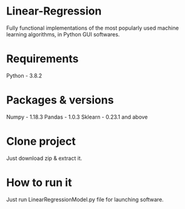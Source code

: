# Linear-Regression
Fully functional implementations of the most popularly used machine learning algorithms, in Python GUI softwares.

# Requirements 
Python - 3.8.2
# Packages & versions
Numpy - 1.18.3
Pandas - 1.0.3
Sklearn - 0.23.1 and above 

# Clone project 

Just download zip & extract it.

# How to run it 

Just run LinearRegressionModel.py file for launching software.
